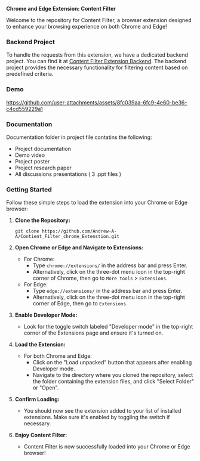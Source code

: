**Chrome and Edge Extension: Content Filter**

Welcome to the repository for Content Filter, a browser extension designed to enhance your browsing experience on both Chrome and Edge!

### Backend Project

To handle the requests from this extension, we have a dedicated backend project. You can find it at [Content Filter Extension Backend](https://github.com/Andrew-A-A/Content_Filter_Extension_Backend). The backend project provides the necessary functionality for filtering content based on predefined criteria.

 ### Demo
https://github.com/user-attachments/assets/8fc039aa-6fc9-4e60-be36-c4cd559229a1

### Documentation
Documentation folder in project file contatins the following:
* Project documentation 
* Demo video
* Project poster
* Project research paper
* All discussions presentations ( 3 .ppt files )

### Getting Started

Follow these simple steps to load the extension into your Chrome or Edge browser:

1. **Clone the Repository:**
   ```
   git clone https://github.com/Andrew-A-A/Contient_Filter_chrome_Extenstion.git
   ```

2. **Open Chrome or Edge and Navigate to Extensions:**
   - For Chrome:
     - Type `chrome://extensions/` in the address bar and press Enter.
     - Alternatively, click on the three-dot menu icon in the top-right corner of Chrome, then go to `More tools` > `Extensions`.
   - For Edge:
     - Type `edge://extensions/` in the address bar and press Enter.
     - Alternatively, click on the three-dot menu icon in the top-right corner of Edge, then go to `Extensions`.

3. **Enable Developer Mode:**
   - Look for the toggle switch labeled "Developer mode" in the top-right corner of the Extensions page and ensure it's turned on.

4. **Load the Extension:**
   - For both Chrome and Edge:
     - Click on the "Load unpacked" button that appears after enabling Developer mode.
     - Navigate to the directory where you cloned the repository, select the folder containing the extension files, and click "Select Folder" or "Open".

5. **Confirm Loading:**
   - You should now see the extension added to your list of installed extensions. Make sure it's enabled by toggling the switch if necessary.

6. **Enjoy Content Filter:**
   - Content Filter is now successfully loaded into your Chrome or Edge browser!


